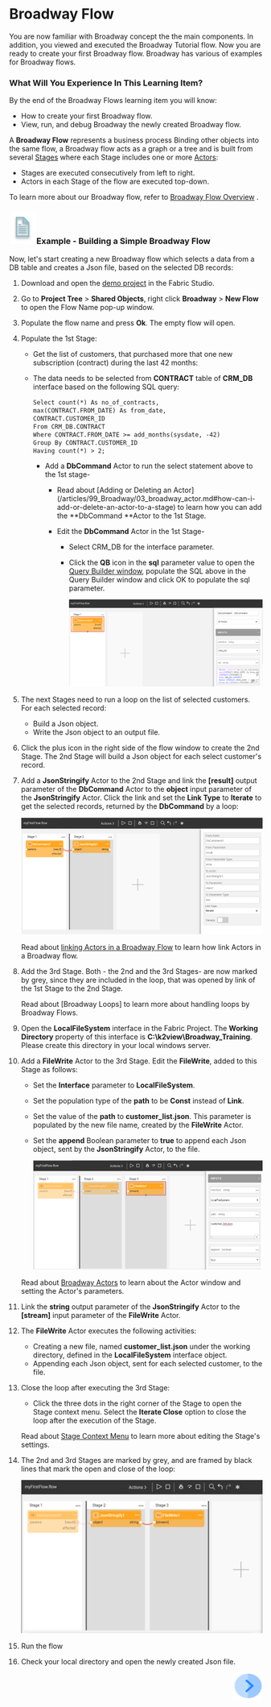 # ­­Broadway Flow 

You are now familiar with Broadway concept the the main components. In addition, you viewed and executed the Broadway Tutorial flow. Now you are ready to create your first Broadway flow. Broadway has various of examples for Broadway flows. 

### What Will You Experience In This Learning Item?

By the end of the Broadway Flows learning item you will know:

- How to create your first Broadway flow.
- View, run, and debug Broadway the newly created Broadway flow.

A **Broadway Flow** represents a business process Binding other objects into the same flow, a Broadway flow acts as a graph or a tree and is built from several [Stages](https://github.com/k2view-academy/K2View-Academy/blob/KB_DROP2_99_BROADWAY_Nataly/articles/99_Broadway/19_broadway_flow_stages.md) where each Stage includes one or more [Actors](https://github.com/k2view-academy/K2View-Academy/blob/KB_DROP2_99_BROADWAY_Nataly/articles/99_Broadway/03_broadway_actor.md):

- Stages are executed consecutively from left to right.
- Actors in each Stage of the flow are executed top-down.

To learn more about our Broadway flow, refer to [Broadway Flow Overview](/articles/99_Broadway/16_broadway_flow_overview.md) .

### ![](/academy/Training_Level_1/03_fabric_basic_LU/images/example.png)Example - Building a Simple Broadway Flow

Now, let's start creating a new Broadway flow which selects a data from a DB table and creates a Json file, based on the selected DB records:

1. Download and open the [demo project](/articles/demo_project) in the Fabric Studio. 

2. Go to **Project Tree** > **Shared Objects**, right click **Broadway** > **New Flow** to open the Flow Name pop-up window.

3. Populate the flow name and press **Ok**. The empty flow will open.

4. Populate the 1st Stage:

   -  Get the list of customers,  that purchased more that one new subscription (contract) during the last 42 months:

   - The data needs to be selected from **CONTRACT** table of **CRM_DB** interface based on the following SQL query:

     ```
     Select count(*) As no_of_contracts,
     max(CONTRACT.FROM_DATE) As from_date,
     CONTRACT.CUSTOMER_ID
     From CRM_DB.CONTRACT
     Where CONTRACT.FROM_DATE >= add_months(sysdate, -42)
     Group By CONTRACT.CUSTOMER_ID
     Having count(*) > 2;
     ```

     - Add a **DbCommand** Actor to run the select statement above to the 1st stage- 

       -  Read about [Adding or Deleting an Actor] (/articles/99_Broadway/03_broadway_actor.md#how-can-i-add-or-delete-an-actor-to-a-stage) to learn how you can add the **DbCommand **Actor to the 1st Stage.

       - Edit the **DbCommand** Actor in the 1st Stage-

         - Select CRM_DB for the interface parameter.

         - Click the **QB** icon in the **sql** parameter value to open the [Query Builder window](/articles/11_query_builder/02_query_builder_window.md), populate the SQL above in the Query Builder window and click OK to populate the sql parameter.

           ![DbCommand-Example](/academy/Training_Level_1/99_Broadway/images/MyFirstFlow_Example_Stage1.png)

5. The next Stages need to run a loop on the list of selected customers. For each selected record: 

   - Build a Json object.
   - Write the Json object to an output file.

6. Click the plus icon in the right side of the flow window to create the 2nd Stage. The 2nd Stage will build a Json object for each select customer's record.

7. Add a **JsonStringify** Actor to the 2nd Stage and link the **[result]** output parameter of the **DbCommand** Actor  to the **object** input parameter of the **JsonStringify** Actor. Click the link and set the **Link Type** to **Iterate** to get the selected records, returned by the **DbCommand** by a loop:

   ![JsonStringify](/academy/Training_Level_1/99_Broadway/images/MyFirstFlow_Example_Stage2.png)

   Read about [linking Actors in a Broadway Flow](/articles/99_Broadway/20_broadway_flow_linking_actors.md) to learn how link Actors in a Broadway flow.

   

8. Add the 3rd Stage. Both - the 2nd and the 3rd Stages- are now marked by grey, since they are included in the loop, that was opened by link of the 1st Stage to the 2nd Stage. 

   Read about [Broadway Loops] to learn more about handling loops by Broadway Flows. 

9. Open the **LocalFileSystem** interface in the Fabric Project. The **Working Directory** property of this interface is **C:\k2view\Broadway_Training**. Please create this directory in your local windows server.

10. Add a **FileWrite** Actor to the 3rd Stage. Edit the **FileWrite**, added to this Stage as follows:

    - Set the **Interface** parameter to **LocalFileSystem**. 

    - Set the population type of the **path** to be **Const** instead of **Link**.

    - Set the value of the **path** to **customer_list.json**. This parameter is populated by the new file name, created by the **FileWrite** Actor.

    - Set the **append** Boolean parameter to **true** to append each Json object, sent by the **JsonStringify** Actor, to the file.

      ![FileWrite](/academy/Training_Level_1/99_Broadway/images/MyFirstFlow_Example_Stage3.png)

    Read about [Broadway Actors](/articles/99_Broadway/03_broadway_actor.md) to learn about the Actor window and setting the Actor's parameters. 

11. Link the **string** output parameter of the **JsonStringify** Actor to the **[stream]** input parameter of the **FileWrite** Actor.

12. The **FileWrite** Actor executes the following activities:

    - Creating a new file, named **customer_list.json** under the working directory, defined in the **LocalFileSystem** interface object.
    - Appending each Json object, sent for each selected customer, to the file.

13.  Close the loop after executing the 3rd Stage:
      - Click the three dots in the right corner of the Stage to open the Stage context menu. Select the **Iterate Close** option to close the loop after the execution of the Stage.

      Read about [Stage Context Menu](/articles/99_Broadway/18_broadway_flow_window.md#stage-context-menu)  to learn more about editing the Stage's settings.

14. The 2nd and 3rd Stages are marked by grey, and are framed by black lines that mark the open and close of the loop:

    ![image](/academy/Training_Level_1/99_Broadway/images/MyFirstFlow_Example_Stage3_close_loop.png)

15. Run the flow

16. Check your local directory and open the newly created Json file.

     

    

[<img align="right" width="60" height="54" src="/articles/images/Next.png">](/academy/Training_Level_1/03_fabric_basic_LU/02_create_a_fabric_project.md)
